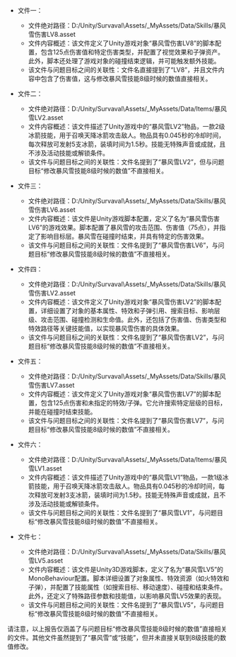 * 文件一：
    * 文件绝对路径：D:/Unity/Survaval\Assets/_MyAssets/Data/Skills/暴风雪伤害LV8.asset
    * 文件内容概述：该文件定义了Unity游戏对象“暴风雪伤害LV8”的脚本配置，包含125点伤害值和特定伤害类型，并配置了视觉效果和子弹资产。此外，脚本还处理了游戏对象的碰撞结束逻辑，并可能触发额外技能。
    * 该文件与问题目标之间的关联性：文件名直接提到了“LV8”，并且文件内容中包含了伤害值，这与修改暴风雪技能8级时候的数值直接相关。

* 文件二：
    * 文件绝对路径：D:/Unity/Survaval\Assets/_MyAssets/Data/Items/暴风雪LV2.asset
    * 文件内容概述：该文件描述了Unity游戏中的“暴风雪LV2”物品，一款2级冰箭技能，用于召唤天降冰箭攻击敌人。物品具有0.045秒的冷却时间，每次释放可发射5支冰箭，装填时间为1.5秒。技能无特殊声音或成就，且不涉及活动技能或解锁条件。
    * 该文件与问题目标之间的关联性：文件名提到了“暴风雪LV2”，但与问题目标“修改暴风雪技能8级时候的数值”不直接相关。

* 文件三：
    * 文件绝对路径：D:/Unity/Survaval\Assets/_MyAssets/Data/Skills/暴风雪伤害LV6.asset
    * 文件内容概述：该文件是Unity游戏脚本配置，定义了名为“暴风雪伤害LV6”的游戏效果。脚本配置了暴风雪的攻击范围、伤害值（75点），并指定了影响目标层。暴风雪在碰撞时结束，并具有特定的伤害效果。
    * 该文件与问题目标之间的关联性：文件名提到了“暴风雪伤害LV6”，与问题目标“修改暴风雪技能8级时候的数值”不直接相关。

* 文件四：
    * 文件绝对路径：D:/Unity/Survaval\Assets/_MyAssets/Data/Skills/暴风雪伤害LV2.asset
    * 文件内容概述：该文件定义了Unity游戏对象“暴风雪伤害LV2”的脚本配置，详细设置了对象的基本属性、特效和子弹引用、搜索目标、影响层级、攻击范围、碰撞检测和生命值。此外，还包括了伤害值、伤害类型和特效路径等关键技能值，以实现暴风雪伤害的具体效果。
    * 该文件与问题目标之间的关联性：文件名提到了“暴风雪伤害LV2”，与问题目标“修改暴风雪技能8级时候的数值”不直接相关。

* 文件五：
    * 文件绝对路径：D:/Unity/Survaval\Assets/_MyAssets/Data/Skills/暴风雪伤害LV7.asset
    * 文件内容概述：该文件定义了Unity游戏对象“暴风雪伤害LV7”的脚本配置，包含125点伤害和未指定的特效/子弹。它允许搜索特定层级的目标，并能在碰撞时结束技能。
    * 该文件与问题目标之间的关联性：文件名提到了“暴风雪伤害LV7”，与问题目标“修改暴风雪技能8级时候的数值”不直接相关。

* 文件六：
    * 文件绝对路径：D:/Unity/Survaval\Assets/_MyAssets/Data/Items/暴风雪LV1.asset
    * 文件内容概述：该文件描述了Unity游戏中的“暴风雪LV1”物品，一款1级冰箭技能，用于召唤天降冰箭攻击敌人。物品具有0.045秒的冷却时间，每次释放可发射3支冰箭，装填时间为1.5秒。技能无特殊声音或成就，且不涉及活动技能或解锁条件。
    * 该文件与问题目标之间的关联性：文件名提到了“暴风雪LV1”，与问题目标“修改暴风雪技能8级时候的数值”不直接相关。

* 文件七：
    * 文件绝对路径：D:/Unity/Survaval\Assets/_MyAssets/Data/Skills/暴风雪LV5.asset
    * 文件内容概述：该文件是Unity3D游戏脚本，定义了名为“暴风雪LV5”的MonoBehaviour配置。脚本详细设置了对象属性、特效资源（如火特效和子弹），并配置了技能属性（如搜索目标、移动速度）、碰撞和结束条件。此外，还定义了特殊路径参数和技能值，以影响暴风雪LV5效果的表现。
    * 该文件与问题目标之间的关联性：文件名提到了“暴风雪LV5”，与问题目标“修改暴风雪技能8级时候的数值”不直接相关。

请注意，以上报告仅涵盖了与问题目标“修改暴风雪技能8级时候的数值”直接相关的文件。其他文件虽然提到了“暴风雪”或“技能”，但并未直接关联到8级技能的数值修改。